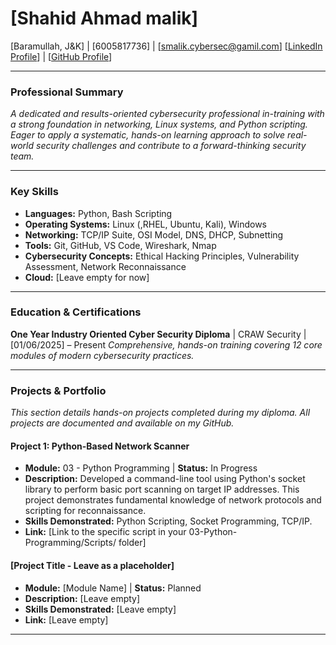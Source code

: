# [Shahid Ahmad malik]
[Baramullah, J&K] | [6005817736] | [smalik.cybersec@gamil.com]
[[LinkedIn Profile](https://www.linkedin.com/in/smalik-cybersec/)] | [[GitHub Profile](https://github.com/smalik-cybersec)]

---

### Professional Summary

*A dedicated and results-oriented cybersecurity professional in-training with a strong foundation in networking, Linux systems, and Python scripting. Eager to apply a systematic, hands-on learning approach to solve real-world security challenges and contribute to a forward-thinking security team.*

---

### Key Skills

*   **Languages:** Python, Bash Scripting
*   **Operating Systems:** Linux (,RHEL, Ubuntu, Kali), Windows
*   **Networking:** TCP/IP Suite, OSI Model, DNS, DHCP, Subnetting
*   **Tools:** Git, GitHub, VS Code, Wireshark, Nmap
*   **Cybersecurity Concepts:** Ethical Hacking Principles, Vulnerability Assessment, Network Reconnaissance
*   **Cloud:** [Leave empty for now]

---

### Education & Certifications

**One Year Industry Oriented Cyber Security Diploma** | CRAW Security | [01/06/2025] – Present
*Comprehensive, hands-on training covering 12 core modules of modern cybersecurity practices.*

---

### Projects & Portfolio

*This section details hands-on projects completed during my diploma. All projects are documented and available on my GitHub.*

#### Project 1: Python-Based Network Scanner
*   **Module:** 03 - Python Programming | **Status:** In Progress
*   **Description:** Developed a command-line tool using Python's socket library to perform basic port scanning on target IP addresses. This project demonstrates fundamental knowledge of network protocols and scripting for reconnaissance.
*   **Skills Demonstrated:** Python Scripting, Socket Programming, TCP/IP.
*   **Link:** [Link to the specific script in your 03-Python-Programming/Scripts/ folder]

#### [Project Title - Leave as a placeholder]
*   **Module:** [Module Name] | **Status:** Planned
*   **Description:** [Leave empty]
*   **Skills Demonstrated:** [Leave empty]
*   **Link:** [Leave empty]

---